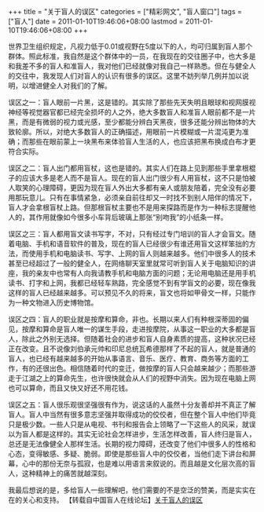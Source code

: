 +++
title = "关于盲人的误区"
categories = ["精彩网文", "盲人窗口"]
tags = ["盲人"]
date = 2011-01-10T19:46:06+08:00
lastmod = 2011-01-10T19:46:06+08:00
+++



世界卫生组织规定，凡视力低于0.01或视野在5度以下的人，均可归属到盲人那个群体。照此标准，我自然是这个群体中的一员，在我现在的交往圈子中，也大多是和我差不多的盲人和准盲人，我对他们已经就像对我自己一样熟悉。但在与健全人的交往中，我发现人们对盲人的认识有很多的误区。这里不妨列举几例并加以说明，以增进健全人对我们的了解。



误区之一：盲人眼前一片黑，这是错的。其实除了那些先天失明且眼球和视网膜视神经等视觉器官都已经完全损坏的人之外，绝大多数盲人和准盲人眼前都不是一片黑，而是有微弱的视力或光感，至少都能分辨白天黑夜，很多还能分辨出物体的大致轮廓。所以，对绝大多数盲人的正确描述，用眼前一片模糊或一片混沌更为准确；而那些在眼前蒙上一块黑布来体验盲人生活的人，也应该把黑布换成白布才更符合实际。

误区之二：盲人出门都用盲杖，这也是错的。其实人们在路上见到那些手里拿根棍子的应该大多是老人而不是盲人。现在的盲人出门很少有人用盲杖，这不只是怕被人取笑的心理障碍，更因为现在盲人外出大多都有亲人或朋友陪着，完全没有必要用那玩意儿。只有在事情紧急，必须亲自前往却又一时找不到别人陪伴的情况下，盲人才会拿根盲杖上路。但那根盲杖主要也不是用来探路而是作为一种标志提醒他人的，其作用就像如今很多小车背后玻璃上那张“别吻我”的小纸条一样。

误区之三：盲人都用盲文读书写字，不对，只有经过专门培训的盲人才会盲文。随着电脑、手机和语音软件的普及，现在的盲人已经很少有谁还用盲文这样笨拙的方法，而使用手机和电脑读书、写字、上网的盲人则越来越多。他们中很多人的技术甚至已经超过了一般的健全人，在网络聊天室里就常可听到盲人关于电脑知识的讲座，我的亲友中也常有人向我请教手机和电脑方面的问题；无论用电脑还是用手机读书、打字和上网，我都已经轻车熟路，完全感觉不到有学盲文的必要，现在像我这样的盲人已经越来越多。可以预见不久的将来，盲文也将如甲骨文一样，只能作为一种文物进入历史博物馆。

误区之四：盲人的职业就是按摩和算命，非也。长期以来人们有种根深蒂固的偏见，按摩和算命是盲人唯一的谋生手段，走进按摩院，从事这一职业的大多都是盲人，除此之外别无选择。但随着社会的进步和盲人自身素质的提高，这种状况已经正在改变。且不说像刘伯承元帅和印尼总统瓦希德那样了不起的盲人，就是普通的盲人，也已经有越来越多的开始从事语言、音乐、医疗、教育、商务等方面的工作，有的还很出色。相信随着时代的变迁，做按摩的盲人只会越来越少；而那些游走于江湖之上的算命先生，也许很快就会从人们的视野中消失。因为现在电脑上网也可以算命，而且又快又好还不用花钱。

误区之五：盲人很乐观很坚强很有作为，说这话的人虽然十分友善却并不真正了解盲人。盲人中当然有很多意志坚强并取得成功的佼佼者，但在整个盲人中他们毕竟只是极少数。一些人只是从电视、书刊和报告会上领略了一下这些人的风采，就误以为盲人都是这样的。其实无论社会怎样进步，生活怎样改善，盲人终归是盲人，总还是无法像健全人那样生活。长期的视力障碍，还改变了他们中很多人的性格和心态，变得敏感、多疑、脆弱。即使是那些盲人中的佼佼者，当他们走下讲台和屏幕，心中的那份无奈与孤寂，也是难以用语言来叙说的。而且越是文化层次高的盲人，这种精神上的痛苦就越深刻。

我最后想说的是，多给盲人一些理解吧，他们需要的不是空泛的赞美，而是实实在在的关心和支持。 
【转载自中国盲人在线论坛】<a href="http://bbs.mangren.org/viewthread.php?tid=32453" target="_blank">关于盲人的误区</a>
